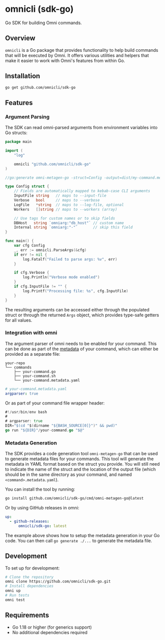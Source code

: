 # omnicli (sdk-go)

Go SDK for building Omni commands.

## Overview

`omnicli` is a Go package that provides functionality to help build commands that will be executed by Omni. It offers various utilities and helpers that make it easier to work with Omni's features from within Go.

## Installation

```bash
go get github.com/omnicli/sdk-go
```

## Features

### Argument Parsing

The SDK can read omni-parsed arguments from environment variables into Go structs:

```go
package main

import (
	"log"

	omnicli "github.com/omnicli/sdk-go"
)

//go:generate omni-metagen-go -struct=Config -output=dist/my-command.metadata.yaml

type Config struct {
	// Fields are automatically mapped to kebab-case CLI arguments
	InputFile string   // maps to --input-file
	Verbose   bool     // maps to --verbose
	LogFile   *string  // maps to --log-file, optional
	Workers   []string // maps to --workers (array)

	// Use tags for custom names or to skip fields
	DBHost   string `omniarg:"db_host"` // custom name
	Internal string `omniarg:"-"`       // skip this field
}

func main() {
	var cfg Config
	_, err := omnicli.ParseArgs(&cfg)
	if err != nil {
		log.Fatalf("Failed to parse args: %v", err)
	}

	if cfg.Verbose {
		log.Println("Verbose mode enabled")
	}
	if cfg.InputFile != "" {
		log.Printf("Processing file: %s", cfg.InputFile)
	}
}
```

The resulting arguments can be accessed either through the populated struct or through the returned `Args` object, which provides type-safe getters for all values.

### Integration with omni

The argument parser of omni needs to be enabled for your command. This can be done as part of the [metadata](https://omnicli.dev/reference/custom-commands/path/metadata-headers) of your command, which can either be provided as a separate file:

```
your-repo
└── commands
    ├── your-command.go
    ├── your-command.sh
    └── your-command.metadata.yaml
```

```yaml
# your-command.metadata.yaml
argparser: true
```

Or as part of your command file wrapper header:

```go
#!/usr/bin/env bash
#
# argparser: true
DIR="$(cd "$(dirname "${BASH_SOURCE[0]}")" && pwd)"
go run "${DIR}"/your-command.go "$@"
```

### Metadata Generation

The SDK provides a code generation tool `omni-metagen-go` that can be used to generate metadata files for your commands. This tool will generate the metadata in YAML format based on the struct you provide. You will still need to indicate the name of the struct and the location of the output file (which should be in the same directory as your command, and named `<command>.metadata.yaml`).

You can install the tool by running:

```bash
go install github.com/omnicli/sdk-go/cmd/omni-metagen-go@latest
```

Or by using GitHub releases in omni:
```yaml
up:
  - github-releases:
      omnicli/sdk-go: latest
```

The example above shows how to setup the metadata generation in your Go code. You can then call `go generate ./...` to generate the metadata file.

## Development

To set up for development:

```bash
# Clone the repository
omni clone https://github.com/omnicli/sdk-go.git
# Install dependencies
omni up
# Run tests
omni test
```

## Requirements

- Go 1.18 or higher (for generics support)
- No additional dependencies required
